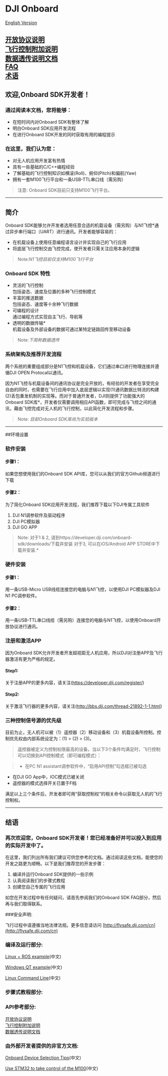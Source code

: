 # DJI Onboard   

[English Version](README.md)   

[开放协议说明][0]  
[飞行控制附加说明][1]  
[数据透传说明文档][2]  
[FAQ](Onboard_API_Doc/cn/FAQ_cn.md)  
[术语](Onboard_API_Doc/cn/术语.md)
---

## 欢迎,Onboard SDK开发者！

### 通过阅读本文档，您将能够：

* 在短时间内对Onboard SDK有整体了解
* 明白Onboard SDK应用开发流程
* 在进行Onboard SDK开发的同时获取有用的编程提示

### 在这里，我们认为您：
* 对无人机应用开发富有热情
* 具有一些基础的C/C++编程经验
* 了解基础的飞行控制知识如横滚(Roll)、俯仰(Pitch)和偏航(Yaw)
* 拥有一套M100飞行平台和一条USB-TTL串口线（需另购）

> 注意: Onboard SDK目前只支持M100飞行平台。

---

## 简介

Onboard SDK能够允许开发者选用任意合适的机载设备（需另购）与N1飞控*通过异步串行端口（UART）进行通讯。开发者能够容易的：

- 在机载设备上使用任意编程语言设计并实现自己的飞行应用
- 将底层飞行控制交由飞控完成，使开发者只需关注应用本身的逻辑

>Note:*N1飞控目前仅支持M100飞行平台*

### Onboard SDK 特性

- 灵活的飞行控制  
    包括姿态、速度及位置的多种飞行控制模式
- 丰富的推送数据  
    包括姿态、速度等十余种飞行数据
- 可编程的设计  
    通过编程方式实现自主飞行、导航等
- 透明的数据传输*  
    机载设备及外部设备的数据可通过某特定链路回传至移动设备

>Note:*下简称数据透传*

### 系统架构及推荐开发流程

两个系统的重要组成部分是N1飞控和机载设备，它们通过串口进行物理连接并遵循DJI OPEN Protocal以通讯。 

因为N1飞控与机载设备间的通讯协议是完全开放的，有经验的开发者在享受完全自由的同时，也需要在飞行应用中加入底层逻辑以实现(1)通讯数据比特流的构建 (2)丢包重发机制的实现等。而对于普通开发者，DJI则提供了功能强大的Onboard SDK库*，开发者仅需要调用相应API函数，即可完成与飞控之间的通讯，藉由飞控完成对无人机的飞行控制，以此简化开发流程和步骤。

>Note: *目前Onboard SDK库尚为实验版本*

---

##环境设置

### 软件安装

#### 步骤1： 

如果您想使用我们的Onboard SDK API库，您可以从我们的官方Github频道进行下载

#### 步骤2：

为了简化Onboard SDK应用开发流程，我们推荐下载以下DJI专属工具软件

1. DJI N1调参软件及驱动程序
2. DJI PC模拟器
3. DJI GO APP

>Note: 
>对于1 & 2, 请到https://developer.dji.com/onboard-sdk/downloads/下载并安装
>对于3, 可以在iOS/Android APP STORE中下载并安装.*

### 硬件安装

#### 步骤1： 

用一条USB-Micro USB线缆连接您的电脑与N1飞控，以使用DJI PC模拟器及DJI N1 PC调参软件。

#### 步骤2：

用一条USB-TTL串口线缆（需另购）连接您的电脑与N1飞控，以使用Onboard开放协议进行通讯。

### 注册和激活APP
因为Onboard SDK允许开发者开发超视距无人机应用，所以DJI对注册APP及飞行器激活有更为严格的规定。

#### Step1: 

关于注册APP的更多内容，请关注(https://developer.dji.com/register/)

#### Step2: 

关于激活飞行器的更多内容，请关注(http://bbs.dji.com/thread-21892-1-1.html)

### 三种控制信号源的优先级

目前为止，无人机可以被（1）遥控器（2）移动设备和（3）机载设备所控制。控制优先权由内部系统设定为：(1) > (2) > (3)。

>遥控器被定义为控制权限最高的设备。当以下3个条件均满足时，飞行控制可以切换到API控制模式（即可编程模式）：

>* 在PC N1 assistant调参软件中，“启用API控制”勾选框已被勾选
* 在DJI GO App中，IOC模式已被关闭
* 遥控器的模式选择开关已置于F档

满足以上三个条件后，开发者即可用“获取控制权”的相关命令以获取无人机的飞行控制权。

---

## 结语

### 再次欢迎您，Onboard SDK开发者！您已经准备好并可以投入到应用的实际开发中了。
在这里，我们列出所有我们建议可供您参考的文档。通过阅读这些文档，能使您的开发之路更为顺畅。以下是我们推荐您的开发步骤：

1. 编译并运行Onboard SDK提供的一些示例
2. 认真阅读我们的步骤式教程
3. 创建您自己专属的飞行应用

如您在开发过程中有任何疑问，请首先参阅我们的Onboard SDK FAQ部分，然后再与我们取得联系。

###安全声明:

飞行过程中请遵循当地法律法规。更多信息请访问 [http://flysafe.dji.com/cn](http://flysafe.dji.com/cn)

### 编译及运行部分:

[Linux + ROS example](Onboard_SDK_Sample/DJI_Onboard_API_ROS_Sample/)(中文)

[Windows QT example](Onboard_SDK_Sample/DJI_Onboard_API_Windows_QT_Sample/)(中文)

[Linux Command Line](Onboard_SDK_Sample/DJI_Onboard_API_Cmdline_Sample/)(中文)

### 步骤式教程部分:

### API参考部分:

[开放协议说明][0]  
[飞行控制附加说明][1]  
[数据透传说明文档][2]  

### 由外部开发者提供的非官方文档:

[Onboard Device Selection Tips](http://bbs.dji.com/forum.php?mod=viewthread&tid=21106&extra=page%3D1%26filter%3Ddigest%26digest%3D1)(中文)

[Use STM32 to take control of the M100](http://bbs.dji.com/forum.php?mod=viewthread&tid=19754&extra=page%3D1%26filter%3Ddigest%26digest%3D1)(中文)



[0]:Onboard_API_Doc/cn/开放协议说明.md  
[1]:Onboard_API_Doc/cn/飞行控制附加说明.md  
[2]:Onboard_API_Doc/cn/数据透传说明文档.md   
